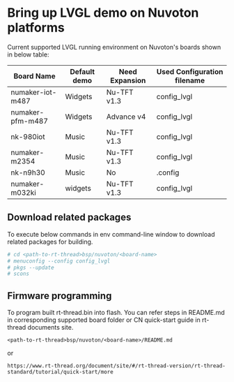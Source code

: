 # Bring up LVGL demo on Nuvoton platforms

Current supported LVGL running environment on Nuvoton's boards shown in below table:

| **Board Name** | **Default demo** | **Need Expansion** | **Used Configuration filename** |
| -------------- | ------------------------------- | ---------------- | ----------- |
| numaker-iot-m487 | Widgets | Nu-TFT v1.3 | config_lvgl |
| numaker-pfm-m487 | Widgets | Advance v4 | config_lvgl |
| nk-980iot | Music | Nu-TFT v1.3 | config_lvgl |
| numaker-m2354 | Music | Nu-TFT v1.3 | config_lvgl |
| nk-n9h30 | Music | No | .config |
| numaker-m032ki | widgets | Nu-TFT v1.3 | config_lvgl |

## Download related packages

To execute below commands in env command-line window to download related packages for building.

```bash
# cd <path-to-rt-thread>bsp/nuvoton/<board-name>
# menuconfig --config config_lvgl
# pkgs --update
# scons
```

## Firmware programming

To program built rt-thread.bin into flash. You can refer steps in README.md in corresponding supported board folder or CN quick-start guide in rt-thread documents site.

```
<path-to-rt-thread>bsp/nuvoton/<board-name>/README.md
```

   or

```
https://www.rt-thread.org/document/site/#/rt-thread-version/rt-thread-standard/tutorial/quick-start/more
```
